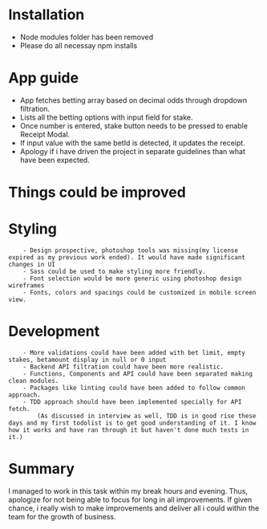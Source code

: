 # Installation

- Node modules folder has been removed
- Please do all necessay npm installs

# App guide
- App fetches betting array based on decimal odds through dropdown filtration.
- Lists all the betting options with input field for stake.
- Once number is entered, stake button needs to be pressed to enable Receipt Modal.
- If input value with the same betId is detected, it updates the receipt.
- Apology if i have driven the project in separate guidelines than what have been expected.

# Things could be improved
   #  Styling
        - Design prospective, photoshop tools was missing(my license expired as my previous work ended). It would have made significant changes in UI
        - Sass could be used to make styling more friendly.
        - Font selection would be more generic using photoshop design wireframes
        - Fonts, colors and spacings could be customized in mobile screen view.
   #  Development
        - More validations could have been added with bet limit, empty stakes, betamount display in null or 0 input
        - Backend API filtration could have been more realistic.
        - Functions, Components and API could have been separated making clean modules.
        - Packages like linting could have been added to follow common approach.
        - TDD approach should have been implemented specially for API fetch.
            (As discussed in interview as well, TDD is in good rise these days and my first todolist is to get good understanding of it. I know how it works and have ran through it but haven't done much tests in it.)

# Summary
I managed to work in this task within my break hours and evening.
Thus, apologize for not being able to focus for long in all improvements.
If given chance, i really wish to make improvements and deliver all i could within the team for the growth of business.